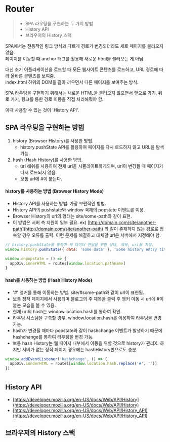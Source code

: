 # Router
> - SPA 라우팅을 구현하는 두 가지 방법
> - History API
> - 브라우저의 History 스택


SPA에서는 전통적인 링크 방식과 다르게 경로가 변경되더라도 새로 페이지를 불러오지 않음.  
페이지를 이동할 때 anchor 태그를 활용해 새로운 html을 불러오는 게 아님.

대신 초기 어플리케이션을 로드할 때 모든 웹사이트 콘텐츠를 로드하고, URL 경로에 따라 올바른 콘텐츠를 보여줌.  
index.html 하위의 DOM을 갈아 끼우면서 다른 페이지를 보여주는 방식.

SPA 라우팅을 구현하기 위해서는 새로운 HTML을 불러오지 않으면서 앞으로 가기, 뒤로 가기, 링크를 통한 경로 이동을 직접 처리해줘야 함.

이때 사용할 수 있는 것이 'History API'.
###

## SPA 라우팅을 구현하는 방법
1. history (Browser History)를 사용한 방법.
    - history.pushState API를 활용하여 페이지를 다시 로드하지 않고 URL을 탐색 가능.
2. hash (Hash History)를 사용한 방법.
    - url 해쉬를 사용하여 전체 url을 시뮬레이트하게되며, url이 변경될 때 페이지가 다시 로드되지 않음.
    - 보통 url에 #이 붙는다.


#### history를 사용하는 방법 (Browser History Mode)
- History API를 사용하는 방법. 가장 보편적인 방법.
- History API의 pushstate와 window 객체의 popstate 이벤트를 이용.
- Browser History의 url의 형태는 site/some-path와 같이 표현.
- 이 방법은 서버 측 지원이 일부 필요. ex) [http://domain.com/site/another-path](http://domain.com/site/another-path) 와 같이 존재하지 않는 경로로 접속할 경우 오류를 출력. 이런 문제를 해결하고 대체할 url은 서버에서 지정해야 함.

```javascript
// history.pushState를 통하여 새 데이터 전달을 위한 상태, 제목, url을 지정.
window.history.pushState({ data: 'some data' }, 'Some history entry title', '/some-path')

window.onpopstate = () => {
  appDiv.innerHTML = routes[window.location.pathname]
}
```

#### hash를 사용하는 방법 (Hash History Mode)
- '#' 앵커를 통해 이동하는 방법. site/#some-path와 같이 url이 표현됨. 
- 보통 정적 페이지에서 사용되며 블로그의 주 제목을 클릭 후 앵커 이동 시 url에 #이 붙는 모습을 볼 수 있음.
- 현재 url의 hash는 window.location.hash를 통하여 확인.
- 라우팅 시스템을 구축할 경우, window.location.hash를 이용하여 라우팅을 변경 가능.
- hash가 변경될 때마다 popstate와 같이 hashchange 이벤트가 발생하기 때문에 hashchange를 통하여 라우팅을 변경 가능.
- 보통 hash History는 웹 페이지 내부에서 이동을 위할 것으로 history가 관리X. 하지만 서버가 없는 정적 페이지 경우에는 hashHistory만으로도 충분.

```javascript
window.addEventListener('hashchange', () => {
  appDiv.innderHTML = routes[window.location.hash.replace('#', '')]
})
```

#

## History API

- [https://developer.mozilla.org/en-US/docs/Web/API/History](https://developer.mozilla.org/en-US/docs/Web/API/History)
- [https://developer.mozilla.org/en-US/docs/Web/API/History_API](https://developer.mozilla.org/en-US/docs/Web/API/History_API)


## 브라우저의 History 스택